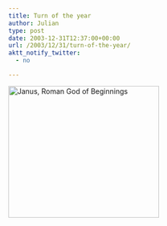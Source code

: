 ```yaml
---
title: Turn of the year
author: Julian
type: post
date: 2003-12-31T12:37:00+00:00
url: /2003/12/31/turn-of-the-year/
aktt_notify_twitter:
  - no

---
```

<div class="inlineimg">
  <img class="aligncenter size-medium wp-image-1755" title="Janus, Roman God of Beginnings" src="https://www.synesthesia.co.uk/blog/wp-content/uploads/2003/12/Janus-Vatican-300x263.jpg" alt="Janus, Roman God of Beginnings" width="300" height="263" />
</div>